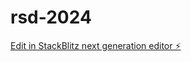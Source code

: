 # rsd-2024

[Edit in StackBlitz next generation editor ⚡️](https://stackblitz.com/~/github.com/kevper26/rsd-2024)